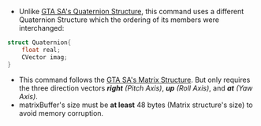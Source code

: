 * Unlike [GTA SA's Quaternion Structure](https://github.com/DK22Pac/plugin-sdk/blob/master/plugin_sa/game_sa/CQuaternion.h), this command uses a different Quaternion Structure which the ordering of its members were interchanged:
```c
struct Quaternion{
    float real;
    CVector imag;
}
```
* This command follows the [GTA SA's Matrix Structure](https://github.com/DK22Pac/plugin-sdk/blob/master/plugin_sa/game_sa/CMatrix.h). But only requires the three direction vectors ***right** (Pitch Axis)*, ***up** (Roll Axis)*, and ***at** (Yaw Axis)*.
* matrixBuffer's size must be **at least** 48 bytes (Matrix structure's size) to avoid memory corruption.